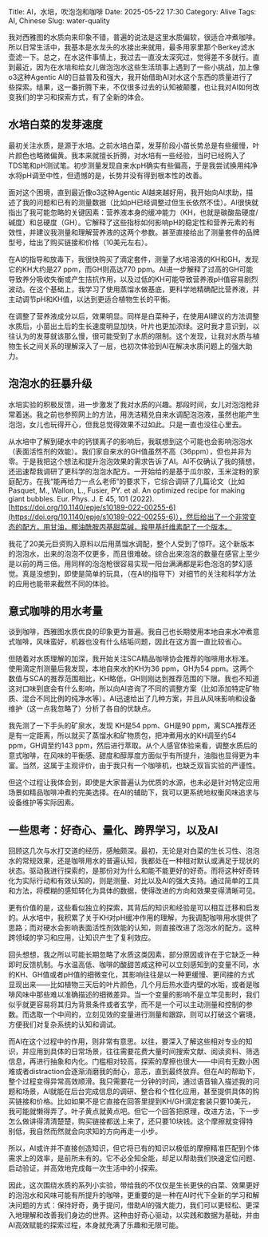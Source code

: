 Title: AI，水培，吹泡泡和咖啡
Date: 2025-05-22 17:30
Category: Alive
Tags: AI, Chinese
Slug: water-quality

我对西雅图的水质向来印象不错，普遍的说法是这里水质偏软，很适合冲煮咖啡。所以日常生活中，我基本是水龙头的水接出来就用，最多用家里那个Berkey滤水壶滤一下。总之，在水这件事情上，我过去一直没太深究过，觉得差不多就行。直到最近，因为在水培和给女儿做泡泡水这些生活琐事上遇到了一些小挑战，加上像o3这种Agentic AI的日益普及和强大，我开始借助AI对水这个东西的质量进行了些探索。结果，这一番折腾下来，不仅很多过去的认知被颠覆，也让我对AI如何改变我们的学习和探索方式，有了全新的体会。

## 水培白菜的发芽速度

最初关注水质，是源于水培。之前水培白菜，发芽阶段小苗长势总是有些缓慢，叶片颜色也略微偏黄。我本来就擅长折腾，对水培有一些经验，当时已经购入了TDS笔和pH测试笔。初步测量发现自来水pH确实有些偏高，于是我尝试换用纯净水将pH调至中性，但遗憾的是，长势并没有得到根本性的改善。

面对这个困境，直到最近像o3这种Agentic AI越来越好用，我开始向AI求助，描述了我的问题和已有的测量数据（比如pH已经调整过但生长依然不佳）。AI很快就指出了我可能忽略的关键因素：营养液本身的缓冲能力（KH，也就是碳酸盐硬度/碱度）和总硬度（GH）。它解释了这些指标如何影响pH的稳定性和营养元素的有效性，并建议我测量和理解营养液的这两个参数。甚至直接给出了测量套件的品牌型号，给出了购买链接和价格（10美元左右）。

在AI的指导和放毒下，我很快购买了滴定套件，测量了水培溶液的KH和GH，发现它的KH大约是27 ppm，而GH则高达770 ppm。AI进一步解释了过高的GH可能导致养分吸收失衡或产生拮抗作用，以及过低的KH可能导致营养液pH值容易剧烈波动。在这个基础上，我学习了使用蒸馏水做基底，更科学地精确配比营养液，并主动调节pH和KH值，以达到更适合植物生长的平衡。

在调整了营养液成分以后，效果明显。同样是白菜种子，在使用AI建议的方法调整水质后，小苗出土后的生长速度明显加快，叶片也更加浓绿。这时我才意识到，以往认为的发芽就该那么慢，很可能受到了水质的限制。这个发现，让我对水质与植物生长之间关系的理解深入了一层，也初次体验到AI在解决水质问题上的强大助力。

## 泡泡水的狂暴升级

水培实验的积极反馈，进一步激发了我对水质的兴趣。那段时间，女儿对泡泡枪非常着迷。我之前也参照网上的方法，用洗洁精兑自来水调配泡泡液，虽然也能产生泡泡，女儿也玩得开心，但我总觉得效果不过如此。只是一直也没往心里去。

从水培中了解到硬水中的钙镁离子的影响后，我联想到这个可能也会影响泡泡水（表面活性剂的效能）。我们家自来水的GH值虽然不高（36ppm），但也并非为零。于是我把这个想法和提升泡泡效果的需求告诉了AI。AI不仅确认了我的猜想，还迅速帮我调研了更科学的泡泡水配方。一开始给的是基于瓜尔胶，玉米淀粉的家庭配方。在我“能再给力一点么老师”的要求下，它综合调研了几篇论文（比如Pasquet, M., Wallon, L., Fusier, PY. et al. An optimized recipe for making giant bubbles. Eur. Phys. J. E 45, 101 (2022). [https://doi.org/10.1140/epje/s10189-022-00255-6](https://doi.org/10.1140/epje/s10189-022-00255-6)），然后给出了一个非常变态的配方，用甘油，椰油酰胺丙基甜菜碱，羧甲基纤维素配了一个版本。

我花了20美元巨资购入原料以后用蒸馏水调配，整个人受到了惊吓。这个新版本的泡泡水，出来的泡泡不仅更多，而且很难破。综合出来泡泡的数量在感官上至少是以前的两三倍。用同样的泡泡枪很容易实现一阳台满满都是彩色泡泡的梦幻感觉。真是没想到，即使是简单的玩具，（在AI的指导下）对细节的关注和科学方法的应用也能带来截然不同的体验。

## 意式咖啡的用水考量

谈到咖啡，西雅图水质优良的印象更为普遍。我自己也长期使用本地自来水冲煮意式咖啡，风味蛮好，机器也没有什么结垢问题，因此在这方面一直比较省心。

但随着对水质理解的加深，我开始关注SCA精品咖啡协会推荐的咖啡用水标准。使用滴定剂测量后我发现，本地自来水的KH为36 ppm，GH为54 ppm。这两个数值与SCA的推荐范围相比，KH略低，GH则刚达到推荐范围的下限。我也不知道这对口味到底会有什么影响，所以向AI咨询了不同的调整方案（比如添加特定矿物质、混合不同比例的纯净水等）。AI迅速给出了几种方案，并且从风味影响和设备维护（这一点我忽略了）分析了各自的优缺点。

我先测了一下手头的矿泉水，发现 KH是54 ppm、GH是90 ppm，离SCA推荐还是有一定距离，所以就买了蒸馏水和矿物质包，把冲煮用水的KH调至约54 ppm，GH调至约143 ppm，然后进行萃取。从个人感官体验来看，调整水质后的意式咖啡，在风味的平衡感、甜度和醇厚度方面似乎有所提升，油脂也显得更为丰富。当然，这属于主观评价，由于我只有一个咖啡机，也缺乏双盲实验的严谨性。

但这个过程让我体会到，即使是大家普遍认为优质的水源，也未必是针对特定应用场景如精品咖啡冲煮的完美选择。在AI的辅助下，我可以更系统地权衡风味追求与设备维护等实际因素。

## 一些思考：好奇心、量化、跨界学习，以及AI

回顾这几次与水打交道的经历，感触颇深。最初，无论是对白菜的生长习性、泡泡水的常规效果，还是咖啡用水的普遍认知，我都处在一种相对默认或满足于现状的状态。驱动我进行探索的，是那份对为什么和能不能更好的好奇。而将这种好奇转化为实际行动和有效认知的，则是测量、对比以及AI的强大支持。通过简单的工具和方法，将模糊的感知转化为具体的数据，使得改进的方向和效果变得清晰可见。

更有价值的是，这些看似独立的探索，其背后的知识和经验是可以相互迁移和启发的。从水培中，我积累了关于KH对pH缓冲作用的理解，为我调配咖啡用水提供了思路；而对硬水会影响表面活性剂效能的认知，则直接改进了泡泡水的配方。这种跨领域的学习和应用，让知识产生了复利效应。

回头想想，我之所以可能长期忽略了水质这类因素，部分原因或许在于它缺乏一种即时反馈机制。与水温高低、咖啡的酸甜苦咸这种可以立刻感知到的变量不同，水的KH、GH值或者pH值的细微变化，其影响往往是以一种更缓慢、更间接的方式显现出来——比如植物三天后的叶片颜色，几个月后热水壶内壁的水垢，或者是咖啡风味中那些难以准确描述的细微差异。当一个变量的影响不是立竿见影时，我们似乎就更容易将其归为背景条件或者玄学，而不是一个可以主动测量和控制的参数。而选取一个中间的，立刻见效的变量进行测量和跟踪，则可以打破这个窘境，方便我们对复杂系统的认知和调试。

而AI在这个过程中的作用，则非常有意思。以往，要深入了解这些相对专业的知识，并应用到具体的日常场景，往往需要花费大量时间搜索文献、阅读资料、筛选信息，再进行抽象和内化。门槛相对较高，探索的摩擦也很大——中间有无数小困难或者distraction会逐渐消磨我的耐心，意志，直到最终放弃。但在AI的帮助下，整个过程变得异常高效顺滑。我只需要花一分钟的时间，通过语音输入描述我的问题和场景，AI就能在后台完成信息的调研、整合和个性化应用，甚至提供具体的购买链接和价格。比如如果不是它直接在回答里提到KH/GH滴定套装只要10美元，我可能就懒得弄了。叶子黄点就黄点吧。但它一个回答把原理，改进方法，下一步怎么做讲得清清楚楚，购买链接都送上来了，还只要10块钱。这个摩擦就变得特别低，我自然而然就会向求知的方向再走一小步。

所以，AI或许并不直接创造知识，但它将已有的知识以极低的摩擦精准匹配到个体需求上的效率，是前所未有的。它不必全知全能，却足以帮助我们快速定位问题、启动验证，并高效地完成每一次生活中的小探索。

因此，这次围绕水质的系列小实验，带给我的不仅仅是生长更快的白菜、效果更好的泡泡水和风味可能有所提升的咖啡，更重要的是一种在AI时代下全新的学习和解决问题的方式：保持好奇，勇于提问，借助AI的强大能力，我们可以更轻松、更深入地理解和改善我们身边的世界。这种由好奇心驱动，以实践和数据为基础，并由AI高效赋能的探索过程，本身就充满了乐趣和无限可能。

<script async data-uid="65448d4615" src="https://yage.kit.com/65448d4615/index.js"></script>